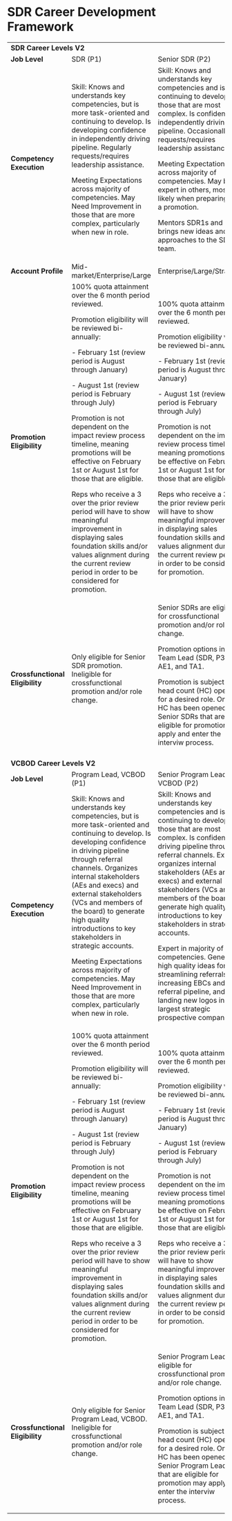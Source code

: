 # SDR Career Development Framework

<table>
  <tr>
   <td colspan="4" ><strong>SDR Career Levels V2</strong>
   </td>
  </tr>
  <tr>
   <td><strong>Job Level</strong>
   </td>
   <td>SDR (P1)
   </td>
   <td>Senior SDR (P2)
   </td>
   <td>Team Lead (P3)
   </td>
  </tr>
  <tr>
   <td><strong>Competency Execution</strong>
   </td>
   <td>Skill: Knows and understands key competencies, but is more task-oriented and continuing to develop. Is developing confidence in independently driving pipeline. Regularly requests/requires leadership assistance.
<p>
Meeting Expectations across majority of competencies. May Need Improvement in those that are more complex, particularly when new in role.
   </td>
   <td>Skill: Knows and understands key competencies and is continuing to develop in those that are most complex. Is confident in independently driving pipeline. Occasionally requests/requires leadership assistance.
<p>
Meeting Expectations across majority of competencies. May be an expert in others, most likely when preparing for a promotion.
<p>
Mentors SDR1s and brings new ideas and approaches to the SDR team.
   </td>
   <td>Skill: Mastery of key competencies. Capable of independently driving pipeline while also coaching less senior SDRs to independently drive pipeline. Occasionally requests/requires leadership assistance to develop coaching and people management skills.
<p>
Expert across majority of competencies.
<p>
Mentors and/or directly manages SDR1-2s and brings new ideas and approaches to the SDR team.
   </td>
  </tr>
  <tr>
   <td><strong>Account Profile</strong>
   </td>
   <td>Mid-market/Enterprise/Large
   </td>
   <td>Enterprise/Large/Strategic
   </td>
   <td>Mid-market/Enterprise/Large/Strategic
   </td>
  </tr>
  <tr>
   <td><strong>Promotion Eligibility</strong>
   </td>
   <td>100% quota attainment over the 6 month period reviewed.
<p>
Promotion eligibility will be reviewed bi-annually:
<p>
- February 1st (review period is August through January)
<p>
- August 1st (review period is February through July)
<p>
Promotion is not dependent on the impact review process timeline, meaning promotions will be effective on February 1st or August 1st for those that are eligible.
<p>
Reps who receive a 3 over the prior review period will have to show meaningful improvement in displaying sales foundation skills and/or values alignment during the current review period in order to be considered for promotion.
   </td>
   <td>100% quota attainment over the 6 month period reviewed.
<p>
Promotion eligibility will be reviewed bi-annually:
<p>
- February 1st (review period is August through January)
<p>
- August 1st (review period is February through July)
<p>
Promotion is not dependent on the impact review process timeline, meaning promotions will be effective on February 1st or August 1st for those that are eligible.
<p>
Reps who receive a 3 over the prior review period will have to show meaningful improvement in displaying sales foundation skills and/or values alignment during the current review period in order to be considered for promotion.
   </td>
   <td>100% quota attainment over the 6 month period reviewed.
<p>
Promotion eligibility will be reviewed bi-annually:
<p>
- February 1st (review period is August through January)
<p>
- August 1st (review period is February through July)
<p>
Promotion is not dependent on the impact review process timeline, meaning promotions will be effective on February 1st or August 1st for those that are eligible.
<p>
Reps who receive a 3 over the prior review period will have to show meaningful improvement in displaying sales foundation skills and/or values alignment during the current review period in order to be considered for promotion.
   </td>
  </tr>
  <tr>
   <td><strong>Crossfunctional Eligibility</strong>
   </td>
   <td>Only eligible for Senior SDR promotion. Ineligible for crossfunctional promotion and/or role change.
   </td>
   <td>Senior SDRs are eligible for crossfunctional promotion and/or role change.
<p>
Promotion options include Team Lead (SDR, P3), AE1, and TA1.
<p>
Promotion is subject to head count (HC) opening for a desired role. Once HC has been opened, Senior SDRs that are eligible for promotion may apply and enter the interviw process.
   </td>
   <td>Team Leads are eligible for crossfunctional promotion and/or role change.
<p>
Promotion options include 1st line SDR management, AE1, and TA1.
<p>
Promotion is subject to head count (HC) opening for a desired role. Once HC has been opened, Team Leads that are eligible for promotion may apply and enter the interviw process.
   </td>
  </tr>
  <tr>
   <td>
   </td>
   <td>
   </td>
   <td>
   </td>
   <td>
   </td>
  </tr>
  <tr>
   <td colspan="4" ><strong>VCBOD Career Levels V2</strong>
   </td>
  </tr>
  <tr>
   <td><strong>Job Level</strong>
   </td>
   <td>Program Lead, VCBOD (P1)
   </td>
   <td>Senior Program Lead, VCBOD (P2)
   </td>
   <td>
   </td>
  </tr>
  <tr>
   <td><strong>Competency Execution</strong>
   </td>
   <td>Skill: Knows and understands key competencies, but is more task-oriented and continuing to develop. Is developing confidence in driving pipeline through referral channels. Organizes internal stakeholders (AEs and execs) and external stakeholders (VCs and members of the board) to generate high quality introductions to key stakeholders in strategic accounts.
<p>
Meeting Expectations across majority of competencies. May Need Improvement in those that are more complex, particularly when new in role.
   </td>
   <td>Skill: Knows and understands key competencies and is continuing to develop in those that are most complex. Is confident in driving pipeline through referral channels. Expertly organizes internal stakeholders (AEs and execs) and external stakeholders (VCs and members of the board) to generate high quality introductions to key stakeholders in strategic accounts.
<p>
Expert in majority of competencies. Generates high quality ideas for streamlining referrals, increasing EBCs and referral pipeline, and landing new logos in our largest strategic prospective companies.
   </td>
   <td>
   </td>
  </tr>
  <tr>
   <td><strong>Promotion Eligibility</strong>
   </td>
   <td>100% quota attainment over the 6 month period reviewed.
<p>
Promotion eligibility will be reviewed bi-annually:
<p>
- February 1st (review period is August through January)
<p>
- August 1st (review period is February through July)
<p>
Promotion is not dependent on the impact review process timeline, meaning promotions will be effective on February 1st or August 1st for those that are eligible.
<p>
Reps who receive a 3 over the prior review period will have to show meaningful improvement in displaying sales foundation skills and/or values alignment during the current review period in order to be considered for promotion.
   </td>
   <td>100% quota attainment over the 6 month period reviewed.
<p>
Promotion eligibility will be reviewed bi-annually:
<p>
- February 1st (review period is August through January)
<p>
- August 1st (review period is February through July)
<p>
Promotion is not dependent on the impact review process timeline, meaning promotions will be effective on February 1st or August 1st for those that are eligible.
<p>
Reps who receive a 3 over the prior review period will have to show meaningful improvement in displaying sales foundation skills and/or values alignment during the current review period in order to be considered for promotion.
   </td>
   <td>
   </td>
  </tr>
  <tr>
   <td><strong>Crossfunctional Eligibility</strong>
   </td>
   <td>Only eligible for Senior Program Lead, VCBOD. Ineligible for crossfunctional promotion and/or role change.
   </td>
   <td>Senior Program Leads are eligible for crossfunctional promotion and/or role change.
<p>
Promotion options include Team Lead (SDR, P3), AE1, and TA1.
<p>
Promotion is subject to head count (HC) opening for a desired role. Once HC has been opened, Senior Program Leads that are eligible for promotion may apply and enter the interviw process.
   </td>
   <td>
   </td>
  </tr>
</table>

